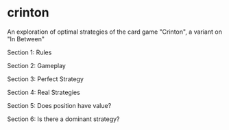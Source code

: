 # crinton
An exploration of optimal strategies of the card game "Crinton", a variant on "In Between"

Section 1: Rules

Section 2: Gameplay

Section 3: Perfect Strategy

Section 4: Real Strategies

Section 5: Does position have value?

Section 6: Is there a dominant strategy?
